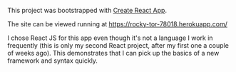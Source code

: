 This project was bootstrapped with [Create React App](https://github.com/facebookincubator/create-react-app).

The site can be viewed running at https://rocky-tor-78018.herokuapp.com/

I chose React JS for this app even though it's not a language I work in frequently (this is only my second React project, after my first one a couple of weeks ago). This demonstrates that I can pick up the basics of a new framework and syntax quickly. 
